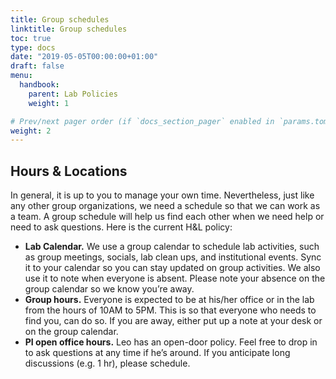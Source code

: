 ```yaml
---
title: Group schedules
linktitle: Group schedules
toc: true
type: docs
date: "2019-05-05T00:00:00+01:00"
draft: false
menu: 
  handbook:
    parent: Lab Policies
    weight: 1

# Prev/next pager order (if `docs_section_pager` enabled in `params.toml`)
weight: 2
---
```


## Hours & Locations

In general, it is up to you to manage your own time. Nevertheless, just like any other group organizations, we need a schedule so that we can work as a team. A group schedule will help us find each other when we need help or need to ask questions. Here is the current H&L policy:

- **Lab Calendar.** We use a group calendar to schedule lab activities, such as group meetings, socials, lab clean ups, and institutional events. Sync it to your calendar so you can stay updated on group activities. We also use it to note when everyone is absent. Please note your absence on the group calendar so we know you’re away.
- **Group hours.** Everyone is expected to be at his/her office or in the lab from the hours of 10AM to 5PM. This is so that everyone who needs to find you, can do so. If you are away, either put up a note at your desk or on the group calendar.
- **PI open office hours.** Leo has an open-door policy. Feel free to drop in to ask questions at any time if he’s around. If you anticipate long discussions (e.g. 1 hr), please schedule.
